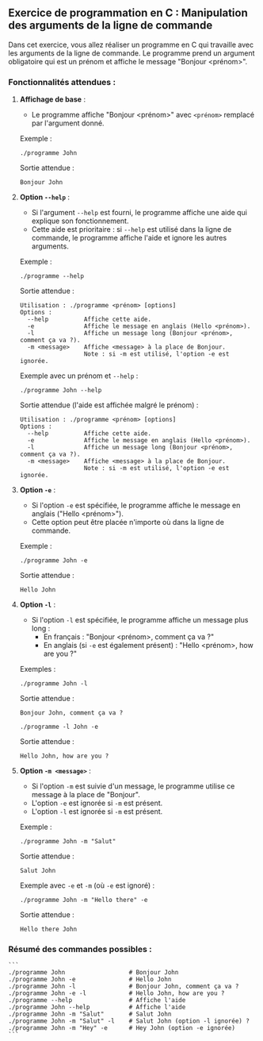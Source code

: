 ## Exercice de programmation en C : Manipulation des arguments de la ligne de commande

Dans cet exercice, vous allez réaliser un programme en C qui travaille avec les arguments de la ligne de commande.
Le programme prend un argument obligatoire qui est un prénom et affiche le message "Bonjour <prénom>".

### Fonctionnalités attendues :

1. **Affichage de base** : 
    - Le programme affiche "Bonjour <prénom>" avec `<prénom>` remplacé par l'argument donné.

    Exemple :
    ```
    ./programme John
    ```
    Sortie attendue :
    ```
    Bonjour John
    ```

2. **Option `--help`** :
    - Si l'argument `--help` est fourni, le programme affiche une aide qui explique son fonctionnement.
    - Cette aide est prioritaire : si `--help` est utilisé dans la ligne de commande, le programme affiche l'aide et ignore les autres arguments.

    Exemple :
    ```
    ./programme --help
    ```
    Sortie attendue :
    ```
    Utilisation : ./programme <prénom> [options]
    Options :
      --help          Affiche cette aide.
      -e              Affiche le message en anglais (Hello <prénom>).
      -l              Affiche un message long (Bonjour <prénom>, comment ça va ?).
      -m <message>    Affiche <message> à la place de Bonjour.
                      Note : si -m est utilisé, l'option -e est ignorée.
    ```

    Exemple avec un prénom et `--help` :
    ```
    ./programme John --help
    ```
    Sortie attendue (l'aide est affichée malgré le prénom) :
    ```
    Utilisation : ./programme <prénom> [options]
    Options :
      --help          Affiche cette aide.
      -e              Affiche le message en anglais (Hello <prénom>).
      -l              Affiche un message long (Bonjour <prénom>, comment ça va ?).
      -m <message>    Affiche <message> à la place de Bonjour.
                      Note : si -m est utilisé, l'option -e est ignorée.
    ```

3. **Option `-e`** :
    - Si l'option `-e` est spécifiée, le programme affiche le message en anglais ("Hello <prénom>").
    - Cette option peut être placée n'importe où dans la ligne de commande.

    Exemple :
    ```
    ./programme John -e
    ```
    Sortie attendue :
    ```
    Hello John
    ```

4. **Option `-l`** :
    - Si l'option `-l` est spécifiée, le programme affiche un message plus long :
      - En français : "Bonjour <prénom>, comment ça va ?"
      - En anglais (si `-e` est également présent) : "Hello <prénom>, how are you ?"
    
    Exemples :
    ```
    ./programme John -l
    ```
    Sortie attendue :
    ```
    Bonjour John, comment ça va ?
    ```
    ```
    ./programme -l John -e
    ```
    Sortie attendue :
    ```
    Hello John, how are you ?
    ```

5. **Option `-m <message>`** :
    - Si l'option `-m` est suivie d'un message, le programme utilise ce message à la place de "Bonjour".
    - L'option `-e` est ignorée si `-m` est présent.
    - L'option `-l` est ignorée si `-m` est présent.

    Exemple :
    ```
    ./programme John -m "Salut"
    ```
    Sortie attendue :
    ```
    Salut John
    ```

    Exemple avec `-e` et `-m` (où `-e` est ignoré) :
    ```
    ./programme John -m "Hello there" -e
    ```
    Sortie attendue :
    ```
    Hello there John
    ```


### Résumé des commandes possibles :
    ```
    ./programme John                  # Bonjour John
    ./programme John -e               # Hello John
    ./programme John -l               # Bonjour John, comment ça va ?
    ./programme John -e -l            # Hello John, how are you ?
    ./programme --help                # Affiche l'aide
    ./programme John --help           # Affiche l'aide
    ./programme John -m "Salut"       # Salut John
    ./programme John -m "Salut" -l    # Salut John (option -l ignorée) ?
    ./programme John -m "Hey" -e      # Hey John (option -e ignorée)
    ```
